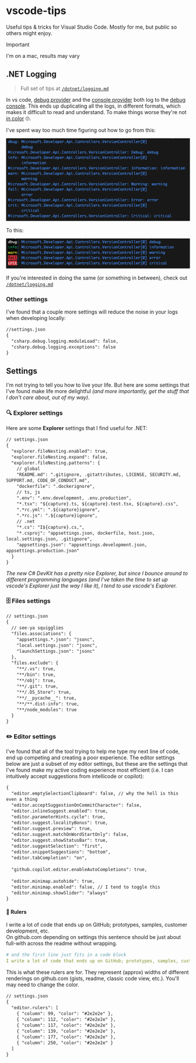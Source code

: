 # vscode-tips

Useful tips & tricks for Visual Studio Code. Mostly for me, but public so others might enjoy.

> [!Important]
> I'm on a mac, results may vary

## .NET Logging

> Full set of tips at [`/dotnet/logging.md`](/dotnet/logging.md)

In vs code, [debug provider][dotnet-logging-debug-provider] and the [console provider][dotnet-logging-console-provider] both log to the [debug console][vscode-debug-console]. This ends up duplicating all the logs, in different formats, which makes it difficult to read and understand. To make things worse they're not [in color](/dotnet/logging.md#add-some-color) :roll_eyes:.

I've spent way too much time figuring out how to go from this:

![debug_console_log](./img/debug_console_log.png)

To this:

![console_log_allow_ansi_single_line](./img/console_log_allow_ansi_single_line.png)

If you're interested in doing the same (or something in between), check out [`/dotnet/logging.md`](/dotnet/logging.md)

### Other settings

I've found that a couple more settings will reduce the noise in your logs when developing locally:

```jsonc
//settings.json
{
  "csharp.debug.logging.moduleLoad": false,
  "csharp.debug.logging.exceptions": false
}
```

## Settings

I'm not trying to tell you how to live your life. But here are some settings that I've found make life more delightful _(and more importantly, get the stuff that I don't care about, out of my way)_.

### :mag: Explorer settings

Here are some **Explorer** settings that I find useful for .NET:

```jsonc
// settings.json
{
  "explorer.fileNesting.enabled": true,
  "explorer.fileNesting.expand": false,
  "explorer.fileNesting.patterns": {
    // global
    "README.md": ".gitignore, .gitattributes, LICENSE, SECURITY.md, SUPPORT.md, CODE_OF_CONDUCT.md",
    "dockerfile": ".dockerignore",
    // ts, js
    ".env": ".env.development, .env.production",
    "*.tsx": "${capture}.ts, ${capture}.test.tsx, ${capture}.css",
    ".*rc.yml": ".${capture}ignore",
    ".*rc.js": ".${capture}ignore",
    // .net
    "*.cs": "I${capture}.cs,",
    "*.csproj": "appsettings.json, dockerfile, host.json, local.settings.json, .gitignore",
    "appsettings.json": "appsettings.development.json, appsettings.production.json"
  }
}
```

_The new C# DevKit has a pretty nice Explorer, but since I bounce around to different programming languages (and I've taken the time to set up vscode's Explorer just the way I like it), I tend to use vscode's Explorer._

### :file_cabinet: Files settings

```jsonc
// settings.json
{
  // see-ya squigglies
  "files.associations": {
    "appsettings.*.json": "jsonc",
    "local.settings.json": "jsonc",
    "launchSettings.json": "jsonc"
  },
  "files.exclude": {
    "**/.vs": true,
    "**/bin": true,
    "**/obj": true,
    "**/.git": true,
    "**/.DS_Store": true,
    "**/__pycache__": true,
    "**/**.dist-info": true,
    "**/node_modules": true
  }
}
```

### :pencil2: Editor settings

I've found that all of the tool trying to help me type my next line of code, end up competing and creating a poor experience. The editor settings below are just a subset of my editor settings, but these are the settings that I've found make my active coding experience most efficient (i.e. I can intuitively accept suggestions from intellicode or copilot):

```jsonc
{
  "editor.emptySelectionClipboard": false, // why the hell is this even a thing
  "editor.acceptSuggestionOnCommitCharacter": false,
  "editor.inlineSuggest.enabled": true,
  "editor.parameterHints.cycle": true,
  "editor.suggest.localityBonus": true,
  "editor.suggest.preview": true,
  "editor.suggest.matchOnWordStartOnly": false,
  "editor.suggest.showStatusBar": true,
  "editor.suggestSelection": "first",
  "editor.snippetSuggestions": "bottom",
  "editor.tabCompletion": "on",

  "github.copilot.editor.enableAutoCompletions": true,

  "editor.minimap.autohide": true,
  "editor.minimap.enabled": false, // I tend to toggle this
  "editor.minimap.showSlider": "always"
}
```

#### :straight_ruler: Rulers

I write a lot of code that ends up on GitHub; prototypes, samples, customer development, etc.<br/>
On github.com depending on settings this sentence should be just about full-with across the readme without wrapping.

```yaml
# and the first line just fits in a code block
I write a lot of code that ends up on GitHub; prototypes, samples, customer development, etc.
```

This is what these rulers are for. They represent (approx) widths of different renderings on github.com (gists, readme, classic code view, etc.). You'll may need to change the color.

```jsonc
// settings.json
{
  "editor.rulers": [
    { "column": 99, "color": "#2e2e2e" },
    { "column": 112, "color": "#2e2e2e" },
    { "column": 117, "color": "#2e2e2e" },
    { "column": 139, "color": "#2e2e2e" },
    { "column": 177, "color": "#2e2e2e" },
    { "column": 250, "color": "#2e2e2e" }
  ]
}
```

[dotnet-logging-console-provider]: https://learn.microsoft.com/aspnet/core/fundamentals/logging/#console
[dotnet-logging-debug-provider]: https://learn.microsoft.com/aspnet/core/fundamentals/logging/#debug
[vscode-debug-console]: https://code.visualstudio.com/docs/editor/debugging
